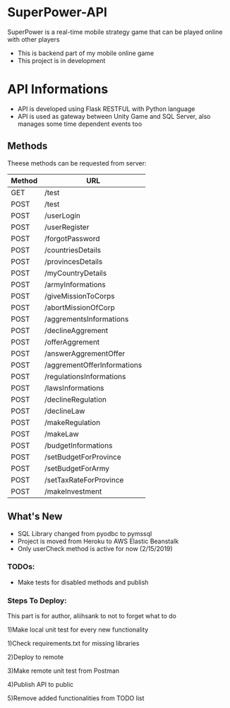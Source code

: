 # SuperPower-API

SuperPower is a real-time mobile strategy game that can be played online with other players

- This is backend part of my mobile online game
- This project is in development

# API Informations

- API is developed using Flask RESTFUL with Python language
- API is used as gateway between Unity Game and SQL Server, also manages some time dependent events too

## Methods ##

Theese methods can be requested from server:

Method | URL 
--- | --- 
GET | /test
POST | /test
POST | /userLogin
POST | /userRegister
POST | /forgotPassword
POST | /countriesDetails
POST | /provincesDetails
POST | /myCountryDetails
POST | /armyInformations
POST | /giveMissionToCorps
POST | /abortMissionOfCorp
POST | /aggrementsInformations
POST | /declineAggrement
POST | /offerAggrement
POST | /answerAggrementOffer
POST | /aggrementOfferInformations
POST | /regulationsInformations
POST | /lawsInformations
POST | /declineRegulation
POST | /declineLaw
POST | /makeRegulation
POST | /makeLaw
POST | /budgetInformations
POST | /setBudgetForProvince
POST | /setBudgetForArmy
POST | /setTaxRateForProvince
POST | /makeInvestment


## What's New ##

- SQL Library changed from pyodbc to pymssql
- Project is moved from Heroku to AWS Elastic Beanstalk
- Only userCheck method is active for now (2/15/2019)


### TODOs: ###

- Make tests for disabled methods and publish




### Steps To Deploy: ###

This part is for author, aliihsank to not to forget what to do

1)Make local unit test for every new functionality

1)Check requirements.txt for missing libraries

2)Deploy to remote

3)Make remote unit test from Postman

4)Publish API to public

5)Remove added functionalities from TODO list




